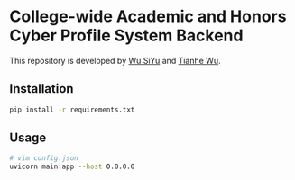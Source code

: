 # College-wide Academic and Honors Cyber Profile System Backend
This repository is developed by [Wu SiYu](https://github.com/WuSiYu) and [Tianhe Wu](https://github.com/TianheWu). 
## Installation
```bash
pip install -r requirements.txt
```
## Usage
```bash
# vim config.json
uvicorn main:app --host 0.0.0.0
```
